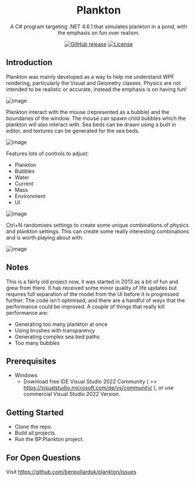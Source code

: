 <div align="center">

# Plankton

A C# program targeting .NET 4.6.1 that simulates plankton in a pond, with the emphasis on fun over realism.

[![GitHub release](https://img.shields.io/github/release/benpollarduk/plankton.svg)](https://github.com/benpollarduk/plankton/releases)
[![License](https://img.shields.io/github/license/benpollarduk/plankton.svg)](https://opensource.org/licenses/MIT)

</div>

## Introduction 
Plankton was mainly developed as a way to help me understand WPF rendering, particularly the Visual and Geometry classes. Physics are not intended to be realistic or accurate, instead the emphasis is on having fun!

![image](https://user-images.githubusercontent.com/129943363/231509420-44052394-a6ed-4f17-bb1a-aa17b466b92a.png)

Plankton interact with the mouse (represented as a bubble) and the boundaries of the window. The mouse can spawn child bubbles which the plankton will also interact with. Sea beds can be drawn using a built in editor, and textures can be generated for the sea beds.

![image](https://user-images.githubusercontent.com/129943363/231221103-c8c0b5ab-2ed3-4a4d-acd0-e9dfb2ecd907.png)

Features lots of controls to adjust:
  * Plankton
  * Bubbles
  * Water
  * Current
  * Mass
  * Environment 
  * UI

![image](https://user-images.githubusercontent.com/129943363/231221171-fa35cb3d-464a-40b9-b6e8-7a5460d29341.png)

Ctrl+N randomises settings to create some unique combinations of physics and plankton settings. This can create some really interesting combinations and is worth playing about with.

![image](https://user-images.githubusercontent.com/129943363/231221471-9af8d6c2-1a84-4162-a7c8-d77878d75964.png)

## Notes
This is a fairly old project now, it was started in 2013 as a bit of fun and grew from there. It has received some minor quality of life updates but requires full separation of the model from the UI before it is progressed further. The code isn't optimised, and there are a handful of ways that the performance could be improved. A couple of things that really kill performance are:
 * Generating too many plankton at once
 * Using brushes with transparency
 * Generating complex sea bed paths
 * Too many bubbles

## Prerequisites
 * Windows
   * Download free IDE Visual Studio 2022 Community ( >> https://visualstudio.microsoft.com/de/vs/community/ ), or use commercial Visual Studio 2022 Version.

## Getting Started
 * Clone the repo.
 * Build all projects.
 * Run the BP.Plankton project.

## For Open Questions
Visit https://github.com/benpollarduk/plankton/issues
